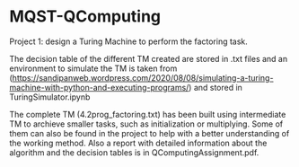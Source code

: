 # MQST-QComputing

Project 1: design a Turing Machine to perform the factoring task.

The decision table of the different TM created are stored in .txt files and an environment to simulate the TM is taken from (https://sandipanweb.wordpress.com/2020/08/08/simulating-a-turing-machine-with-python-and-executing-programs/) and stored in TuringSimulator.ipynb

The complete TM (4.2prog_factoring.txt) has been built using intermediate TM to archieve smaller tasks, such as initialization or multiplying. Some of them can also be found in the project to help with a better understanding of the working method. Also a report with detailed information about the algorithm and the decision tables is in QComputingAssignment.pdf. 


